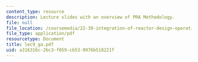 ```yaml
---
content_type: resource
description: Lecture slides with an overview of PRA Methodology.
file: null
file_location: /coursemedia/22-39-integration-of-reactor-design-operations-and-safety-fall-2006/a316316c2bc3f059cb539976b518221f_lec9_ga.pdf
file_type: application/pdf
resourcetype: Document
title: lec9_ga.pdf
uid: a316316c-2bc3-f059-cb53-9976b518221f
---
```

